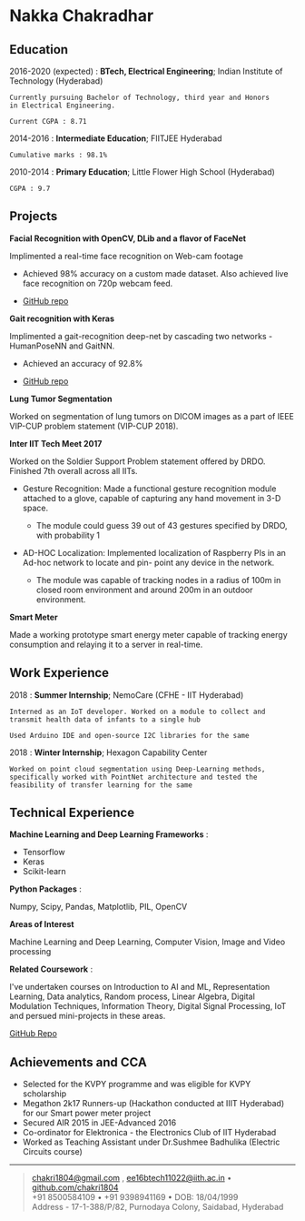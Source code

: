 Nakka Chakradhar
============

Education
---------

2016-2020 (expected)
:   **BTech, Electrical Engineering**; Indian Institute of Technology (Hyderabad)

    Currently pursuing Bachelor of Technology, third year and Honors
    in Electrical Engineering.

    Current CGPA : 8.71

2014-2016
:   **Intermediate Education**; FIITJEE Hyderabad

    Cumulative marks : 98.1%

2010-2014
:   **Primary Education**; Little Flower High School (Hyderabad)

    CGPA : 9.7

Projects
----------

**Facial Recognition with OpenCV, DLib and a flavor of FaceNet**

Implimented a real-time face recognition on Web-cam footage

* Achieved 98% accuracy on a custom made dataset. Also achieved live face recognition on 720p webcam feed.

* [GitHub repo](https://github.com/chakri1804/Face-Gait_recognition)

**Gait recognition with Keras**

Implimented a gait-recognition deep-net by cascading two networks - HumanPoseNN and GaitNN.

* Achieved an accuracy of 92.8%

* [GitHub repo](https://github.com/chakri1804/Face-Gait_recognition)

**Lung Tumor Segmentation**

Worked on segmentation of lung tumors on DICOM images as a part of IEEE VIP-CUP problem statement (VIP-CUP 2018).

**Inter IIT Tech Meet 2017**

Worked on the Soldier Support Problem statement offered by DRDO. Finished 7th overall across all IITs.

* Gesture Recognition:
Made a functional gesture recognition module attached to a glove, capable of
capturing any hand movement in 3-D space.

  * The module could guess 39 out of 43 gestures specified by DRDO, with
    probability 1

* AD-HOC Localization:
Implemented localization of Raspberry PIs in an Ad-hoc network to locate and pin-
point any device in the network.

    * The module was capable of tracking nodes in a radius of 100m in closed room
      environment and around 200m in an outdoor environment.


**Smart Meter**

Made a working prototype smart energy meter capable of tracking energy consumption and relaying it to a server in real-time.

Work Experience
---------------

2018
:   **Summer Internship**; NemoCare (CFHE - IIT Hyderabad)

    Interned as an IoT developer. Worked on a module to collect and transmit health data of infants to a single hub

    Used Arduino IDE and open-source I2C libraries for the same

2018
:   **Winter Internship**; Hexagon Capability Center

    Worked on point cloud segmentation using Deep-Learning methods, specifically worked with PointNet architecture and tested the feasibility of transfer learning for the same

Technical Experience
--------------------

**Machine Learning and Deep Learning Frameworks** :

* Tensorflow
* Keras
* Scikit-learn

**Python Packages** :

Numpy, Scipy, Pandas, Matplotlib, PIL, OpenCV

**Areas of Interest**

Machine Learning and Deep Learning, Computer Vision, Image and Video processing

**Related Coursework** :

I've undertaken courses on Introduction to AI and ML, Representation Learning, Data analytics, Random process, Linear Algebra, Digital Modulation Techniques, Information Theory, Digital Signal Processing, IoT and persued mini-projects in these areas.

[GitHub Repo](https://github.com/chakri1804)

Achievements and CCA
----------------------------------------
* Selected for the KVPY programme and was eligible for KVPY scholarship
* Megathon 2k17 Runners-up (Hackathon conducted at IIIT Hyderabad) for our Smart power meter project
* Secured AIR 2015 in JEE-Advanced 2016
* Co-ordinator for Elektronica - the Electronics Club of IIT Hyderabad
* Worked as Teaching Assistant under Dr.Sushmee Badhulika (Electric Circuits course)

----

> <chakri1804@gmail.com> , <ee16btech11022@iith.ac.in> • [github.com/chakri1804](https://github.com/chakri1804) \
> +91 8500584109 • +91 9398941169 • DOB: 18/04/1999\
> Address - 17-1-388/P/82, Purnodaya Colony, Saidabad, Hyderabad
